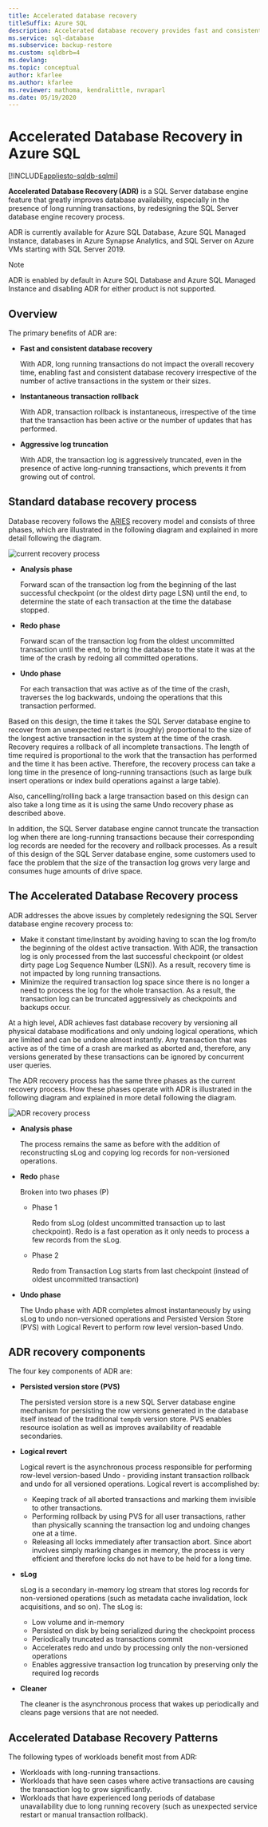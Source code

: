 ```yaml
---
title: Accelerated database recovery
titleSuffix: Azure SQL 
description: Accelerated database recovery provides fast and consistent database recovery, instantaneous transaction rollback, and aggressive log truncation for databases in the Azure SQL portfolio. 
ms.service: sql-database
ms.subservice: backup-restore
ms.custom: sqldbrb=4
ms.devlang: 
ms.topic: conceptual
author: kfarlee
ms.author: kfarlee
ms.reviewer: mathoma, kendralittle, nvraparl
ms.date: 05/19/2020
---
```

# Accelerated Database Recovery in Azure SQL 
[!INCLUDE[appliesto-sqldb-sqlmi](includes/appliesto-sqldb-sqlmi.md)]

**Accelerated Database Recovery (ADR)** is a SQL Server database engine feature that greatly improves database availability, especially in the presence of long running transactions, by redesigning the SQL Server database engine recovery process. 

ADR is currently available for Azure SQL Database, Azure SQL Managed Instance, databases in Azure Synapse Analytics, and SQL Server on Azure VMs starting with SQL Server 2019. 

> [!NOTE] 
> ADR is enabled by default in Azure SQL Database and Azure SQL Managed Instance and disabling ADR for either product is not supported. 

## Overview

The primary benefits of ADR are:

- **Fast and consistent database recovery**

  With ADR, long running transactions do not impact the overall recovery time, enabling fast and consistent database recovery irrespective of the number of active transactions in the system or their sizes.

- **Instantaneous transaction rollback**

  With ADR, transaction rollback is instantaneous, irrespective of the time that the transaction has been active or the number of updates that has performed.

- **Aggressive log truncation**

  With ADR, the transaction log is aggressively truncated, even in the presence of active long-running transactions, which prevents it from growing out of control.

## Standard database recovery process

Database recovery follows the [ARIES](https://people.eecs.berkeley.edu/~brewer/cs262/Aries.pdf) recovery model and consists of three phases, which are illustrated in the following diagram and explained in more detail following the diagram.

![current recovery process](./media/accelerated-database-recovery/current-recovery-process.png)

- **Analysis phase**

  Forward scan of the transaction log from the beginning of the last successful checkpoint (or the oldest dirty page LSN) until the end, to determine the state of each transaction at the time the database stopped.

- **Redo phase**

  Forward scan of the transaction log from the oldest uncommitted transaction until the end, to bring the database to the state it was at the time of the crash by redoing all committed operations.

- **Undo phase**

  For each transaction that was active as of the time of the crash, traverses the log backwards, undoing the operations that this transaction performed.

Based on this design, the time it takes the SQL Server database engine to recover from an unexpected restart is (roughly) proportional to the size of the longest active transaction in the system at the time of the crash. Recovery requires a rollback of all incomplete transactions. The length of time required is proportional to the work that the transaction has performed and the time it has been active. Therefore, the recovery process can take a long time in the presence of long-running transactions (such as large bulk insert operations or index build operations against a large table).

Also, cancelling/rolling back a large transaction based on this design can also take a long time as it is using the same Undo recovery phase as described above.

In addition, the SQL Server database engine cannot truncate the transaction log when there are long-running transactions because their corresponding log records are needed for the recovery and rollback processes. As a result of this design of the SQL Server database engine, some customers used to face the problem that the size of the transaction log grows very large and consumes huge amounts of drive space.

## The Accelerated Database Recovery process

ADR addresses the above issues by completely redesigning the SQL Server database engine recovery process to:

- Make it constant time/instant by avoiding having to scan the log from/to the beginning of the oldest active transaction. With ADR, the transaction log is only processed from the last successful checkpoint (or oldest dirty page Log Sequence Number (LSN)). As a result, recovery time is not impacted by long running transactions.
- Minimize the required transaction log space since there is no longer a need to process the log for the whole transaction. As a result, the transaction log can be truncated aggressively as checkpoints and backups occur.

At a high level, ADR achieves fast database recovery by versioning all physical database modifications and only undoing logical operations, which are limited and can be undone almost instantly. Any transaction that was active as of the time of a crash are marked as aborted and, therefore, any versions generated by these transactions can be ignored by concurrent user queries.

The ADR recovery process has the same three phases as the current recovery process. How these phases operate with ADR is illustrated in the following diagram and explained in more detail following the diagram.

![ADR recovery process](./media/accelerated-database-recovery/adr-recovery-process.png)

- **Analysis phase**

  The process remains the same as before with the addition of reconstructing sLog and copying log records for non-versioned operations.
  
- **Redo** phase

  Broken into two phases (P)
  - Phase 1

      Redo from sLog (oldest uncommitted transaction up to last checkpoint). Redo is a fast operation as it only needs to process a few records from the sLog.

  - Phase 2

     Redo from Transaction Log starts from last checkpoint (instead of oldest uncommitted transaction)

- **Undo phase**

   The Undo phase with ADR completes almost instantaneously by using sLog to undo non-versioned operations and Persisted Version Store (PVS) with Logical Revert to perform row level version-based Undo.

## ADR recovery components

The four key components of ADR are:

- **Persisted version store (PVS)**

  The persisted version store is a new SQL Server database engine mechanism for persisting the row versions generated in the database itself instead of the traditional `tempdb` version store. PVS enables resource isolation as well as improves availability of readable secondaries.

- **Logical revert**

  Logical revert is the asynchronous process responsible for performing row-level version-based Undo - providing instant transaction rollback and undo for all versioned operations. Logical revert is accomplished by:

  - Keeping track of all aborted transactions and marking them invisible to other transactions. 
  - Performing rollback by using PVS for all user transactions, rather than physically scanning the transaction log and undoing changes one at a time.
  - Releasing all locks immediately after transaction abort. Since abort involves simply marking changes in memory, the process is very efficient and therefore locks do not have to be held for a long time.

- **sLog**

  sLog is a secondary in-memory log stream that stores log records for non-versioned operations (such as metadata cache invalidation, lock acquisitions, and so on). The sLog is:

  - Low volume and in-memory
  - Persisted on disk by being serialized during the checkpoint process
  - Periodically truncated as transactions commit
  - Accelerates redo and undo by processing only the non-versioned operations  
  - Enables aggressive transaction log truncation by preserving only the required log records

- **Cleaner**

  The cleaner is the asynchronous process that wakes up periodically and cleans page versions that are not needed.

## Accelerated Database Recovery Patterns

The following types of workloads benefit most from ADR:

- Workloads with long-running transactions.
- Workloads that have seen cases where active transactions are causing the transaction log to grow significantly.  
- Workloads that have experienced long periods of database unavailability due to long running recovery (such as unexpected service restart or manual transaction rollback).
